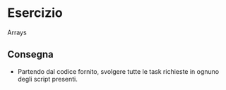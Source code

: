 Esercizio
===
Arrays
## Consegna
- Partendo dal codice fornito, svolgere tutte le task richieste in ognuno degli script presenti.